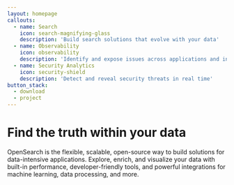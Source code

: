 ```yaml
---
layout: homepage
callouts:
  - name: Search
    icon: search-magnifying-glass
    description: 'Build search solutions that evolve with your data'
  - name: Observability
    icon: observability
    description: 'Identify and expose issues across applications and infrastructure'
  - name: Security Analytics
    icon: security-shield
    description: 'Detect and reveal security threats in real time'
button_stack:
  - download
  - project
---
```


# Find the truth within your data

OpenSearch is the flexible, scalable, open-source way to build solutions for data-intensive applications. Explore, enrich, and visualize your data with built-in performance, developer-friendly tools, and powerful integrations for machine learning, data processing, and more.

